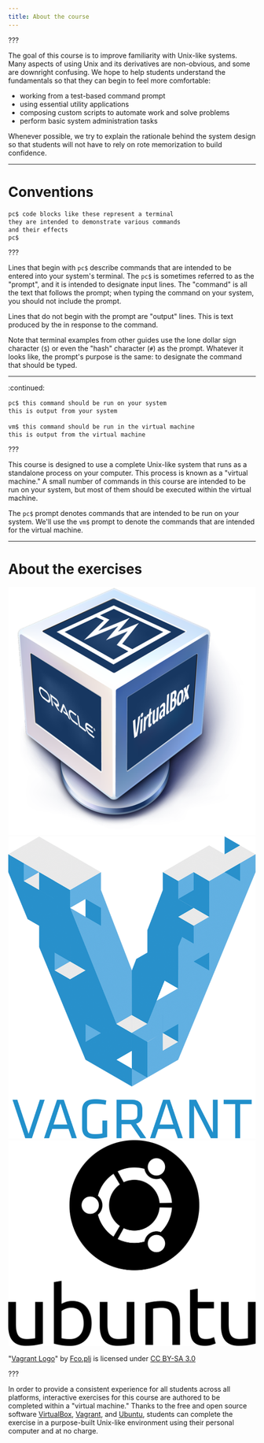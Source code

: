 ```yaml
---
title: About the course
---
```


???

The goal of this course is to improve familiarity with Unix-like systems. Many
aspects of using Unix and its derivatives are non-obvious, and some are
downright confusing. We hope to help students understand the fundamentals so
that they can begin to feel more comfortable:

- working from a test-based command prompt
- using essential utility applications
- composing custom scripts to automate work and solve problems
- perform basic system administration tasks

Whenever possible, we try to explain the rationale behind the system design so
that students will not have to rely on rote memorization to build confidence.

---

# Conventions

```
pc$ code blocks like these represent a terminal
they are intended to demonstrate various commands
and their effects
pc$
```

???

Lines that begin with `pc$` describe commands that are intended to be entered
into your system's terminal. The `pc$` is sometimes referred to as the
"prompt", and it is intended to designate input lines. The "command" is all
the text that follows the prompt; when typing the command on your system, you
should not include the prompt.

Lines that do not begin with the prompt are "output" lines. This is text
produced by the in response to the command.

Note that terminal examples from other guides use the lone dollar sign
character (`$`) or even the "hash" character (`#`) as the prompt. Whatever it
looks like, the prompt's purpose is the same: to designate the command that
should be typed.

---

:continued:

```
pc$ this command should be run on your system
this is output from your system

vm$ this command should be run in the virtual machine
this is output from the virtual machine
```

???

This course is designed to use a complete Unix-like system that runs as a
standalone process on your computer. This process is known as a "virtual
machine." A small number of commands in this course are intended to be run on
your system, but most of them should be executed within the virtual machine.

The `pc$` prompt denotes commands that are intended to be run on your system.
We'll use the `vm$` prompt to denote the commands that are intended for the
virtual machine.

---

# About the exercises

![VirtualBox logo](logo-virtualbox.png)
![Vagrant logo](logo-vagrant.png)
![Ubuntu logo](logo-ubuntu.svg)

"[Vagrant Logo](https://commons.wikimedia.org/w/index.php?curid=29324827)" by
[Fco.plj](https://commons.wikimedia.org/w/index.php?title=User:Fco.plj) is
licensed under [CC BY-SA 3.0](http://creativecommons.org/licenses/by-sa/3.0)

???

In order to provide a consistent experience for all students across all
platforms, interactive exercises for this course are authored to be completed
within a "virtual machine." Thanks to the free and open source software
[VirtualBox](https://www.virtualbox.org/),
[Vagrant](https://www.vagrantup.com/), and [Ubuntu](http://www.ubuntu.com/),
students can complete the exercise in a purpose-built Unix-like environment
using their personal computer and at no charge.
